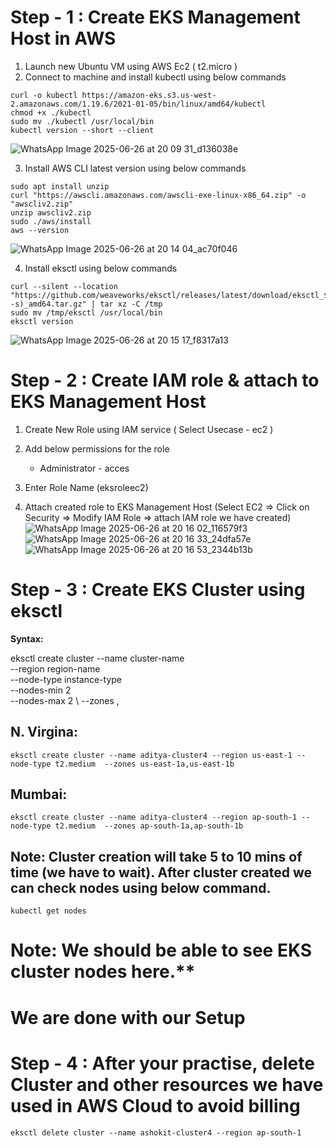 
# Step - 1 : Create EKS Management Host in AWS #

1) Launch new Ubuntu VM using AWS Ec2 ( t2.micro )	  
2) Connect to machine and install kubectl using below commands  
```
curl -o kubectl https://amazon-eks.s3.us-west-2.amazonaws.com/1.19.6/2021-01-05/bin/linux/amd64/kubectl
chmod +x ./kubectl
sudo mv ./kubectl /usr/local/bin
kubectl version --short --client
```
![WhatsApp Image 2025-06-26 at 20 09 31_d136038e](https://github.com/user-attachments/assets/92c9e054-5bb2-410b-a545-e65db81725eb)

3) Install AWS CLI latest version using below commands 
```
sudo apt install unzip
curl "https://awscli.amazonaws.com/awscli-exe-linux-x86_64.zip" -o "awscliv2.zip"
unzip awscliv2.zip
sudo ./aws/install
aws --version
```
![WhatsApp Image 2025-06-26 at 20 14 04_ac70f046](https://github.com/user-attachments/assets/dbf05d1a-f752-40e7-bb8d-f873458c967a)


4) Install eksctl using below commands
```
curl --silent --location "https://github.com/weaveworks/eksctl/releases/latest/download/eksctl_$(uname -s)_amd64.tar.gz" | tar xz -C /tmp
sudo mv /tmp/eksctl /usr/local/bin
eksctl version
```
![WhatsApp Image 2025-06-26 at 20 15 17_f8317a13](https://github.com/user-attachments/assets/1c9603e9-f0d0-43fb-a412-be0aca2bb6a2)

# Step - 2 : Create IAM role & attach to EKS Management Host #

1) Create New Role using IAM service ( Select Usecase - ec2 ) 	
2) Add below permissions for the role <br/>
	- Administrator - acces <br/>
		
3) Enter Role Name (eksroleec2) 
4) Attach created role to EKS Management Host (Select EC2 => Click on Security => Modify IAM Role => attach IAM role we have created) 
![WhatsApp Image 2025-06-26 at 20 16 02_116579f3](https://github.com/user-attachments/assets/7f2b4f42-c6cc-4b4f-bdd5-774d2daeac1e)
![WhatsApp Image 2025-06-26 at 20 16 33_24dfa57e](https://github.com/user-attachments/assets/f9b331d2-6c1d-4ca8-bfc6-e090a1d8d49b)
![WhatsApp Image 2025-06-26 at 20 16 53_2344b13b](https://github.com/user-attachments/assets/74a751ba-93a0-4470-81d6-a0931aaff1aa)



# Step - 3 : Create EKS Cluster using eksctl # 
**Syntax:** 

eksctl create cluster --name cluster-name  \
--region region-name \
--node-type instance-type \
--nodes-min 2 \
--nodes-max 2 \ 
--zones <AZ-1>,<AZ-2>

## N. Virgina: <br/>
`
eksctl create cluster --name aditya-cluster4 --region us-east-1 --node-type t2.medium  --zones us-east-1a,us-east-1b
`	
## Mumbai: <br/>
`
eksctl create cluster --name aditya-cluster4 --region ap-south-1 --node-type t2.medium  --zones ap-south-1a,ap-south-1b
`

## Note: Cluster creation will take 5 to 10 mins of time (we have to wait). After cluster created we can check nodes using below command.

`
 kubectl get nodes  
`

# Note: We should be able to see EKS cluster nodes here.**

# We are done with our Setup #
	
# Step - 4 : After your practise, delete Cluster and other resources we have used in AWS Cloud to avoid billing #

```
eksctl delete cluster --name ashokit-cluster4 --region ap-south-1
```
